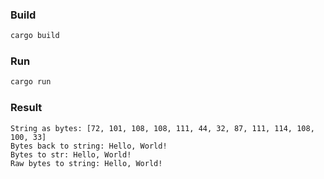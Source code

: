 ### Build

```bash
cargo build
```

### Run

```bash
cargo run
```

### Result

```
String as bytes: [72, 101, 108, 108, 111, 44, 32, 87, 111, 114, 108, 100, 33]
Bytes back to string: Hello, World!
Bytes to str: Hello, World!
Raw bytes to string: Hello, World!
```
